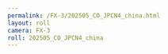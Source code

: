 ```yaml
---
permalink: /FX-3/202505_CO_JPCN4_china.html
layout: roll
camera: FX-3
roll: 202505_CO_JPCN4_china
---
```


<!-- Description. -->

